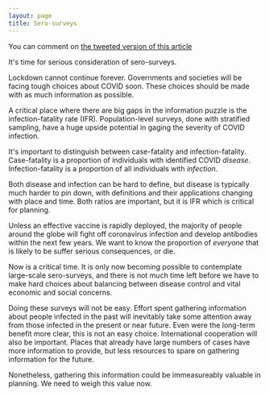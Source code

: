 ```yaml
---
layout: page
title: Sero-surveys
---
```


You can comment on [the tweeted version of this article](https://twitter.com/jd_mathbio/status/1240819955769147392)

It's time for serious consideration of sero-surveys.

Lockdown cannot continue forever. Governments and societies will be facing tough choices about COVID soon. These choices should be made with as much information as possible.

A critical place where there are big gaps in the information puzzle is the infection-fatality rate (IFR). Population-level surveys, done with stratified sampling, have a huge upside potential in gaging the severity of COVID infection.

It's important to distinguish between case-fatality and infection-fatality. Case-fatality is a proportion of individuals with identified COVID _disease_. Infection-fatality is a proportion of all individuals with _infection_. 

Both disease and infection can be hard to define, but disease is typically much harder to pin down, with definitions and their applications changing with place and time.
Both ratios are important, but it is IFR which is critical for planning.

Unless an effective vaccine is rapidly deployed, the majority of people around the globe will fight off coronavirus infection and develop antibodies within the next few years. We want to know the proportion of _everyone_ that is likely to be suffer serious consequences, or die.

Now is a critical time. 
It is only now becoming possible to contemplate large-scale sero-surveys, and there is not much time left before we have to make hard choices about balancing between disease control and vital economic and social concerns.

Doing these surveys will not be easy. Effort spent gathering information about people infected in the past will inevitably take some attention away from those infected in the present or near future. Even were the long-term benefit more clear, this is not an easy choice. International cooperation will also be important. Places that already have large numbers of cases have more information to provide, but less resources to spare on gathering information for the future.

Nonetheless, gathering this information could be immeasureably valuable in planning. We need to weigh this value now.

